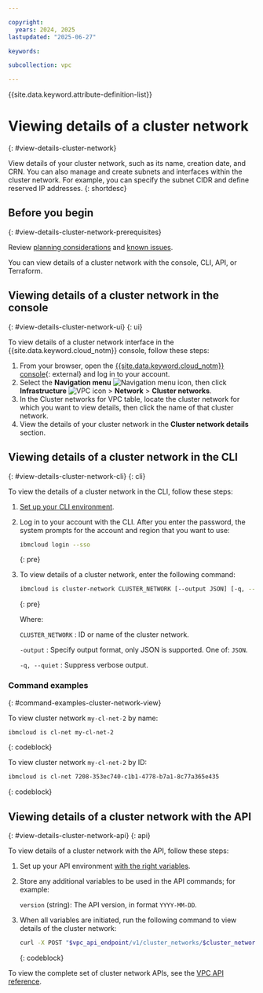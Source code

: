 ```yaml
---

copyright:
  years: 2024, 2025
lastupdated: "2025-06-27"

keywords:

subcollection: vpc

---
```


{{site.data.keyword.attribute-definition-list}}

# Viewing details of a cluster network
{: #view-details-cluster-network}

View details of your cluster network, such as its name, creation date, and CRN. You can also manage and create subnets and interfaces within the cluster network. For example, you can specify the subnet CIDR and define reserved IP addresses.
{: shortdesc}

## Before you begin
{: #view-details-cluster-network-prerequisites}

Review [planning considerations](/docs/vpc?topic=vpc-planning-cluster-network&interface=ui) and [known issues](/docs/vpc?topic=vpc-limitations-cluster-network&interface=ui).

You can view details of a cluster network with the console, CLI, API, or Terraform.

## Viewing details of a cluster network in the console
{: #view-details-cluster-network-ui}
{: ui}

To view details of a cluster network interface in the {{site.data.keyword.cloud_notm}} console, follow these steps:

1. From your browser, open the [{{site.data.keyword.cloud_notm}} console](/login){: external} and log in to your account.
1. Select the **Navigation menu** ![Navigation menu icon](../../icons/icon_hamburger.svg), then click **Infrastructure** ![VPC icon](../../icons/vpc.svg)  > **Network** > **Cluster networks**.
1. In the Cluster networks for VPC table, locate the cluster network for which you want to view details, then click the name of that cluster network.
1. View the details of your cluster network in the **Cluster network details** section.

## Viewing details of a cluster network in the CLI
{: #view-details-cluster-network-cli}
{: cli}

To view the details of a cluster network in the CLI, follow these steps:

1. [Set up your CLI environment](/docs/vpc?topic=vpc-set-up-environment&interface=cli).

1. Log in to your account with the CLI. After you enter the password, the system prompts for the account and region that you want to use:

    ```sh
    ibmcloud login --sso
    ```
    {: pre}

1. To view details of a cluster network, enter the following command:

   ```bash
   ibmcloud is cluster-network CLUSTER_NETWORK [--output JSON] [-q, --quiet]
   ```
   {: pre}

   Where:

   `CLUSTER_NETWORK`
   :   ID or name of the cluster network.

   `-output`
   :    Specify output format, only JSON is supported. One of: `JSON`.

   `-q, --quiet`
   :    Suppress verbose output.

### Command examples
{: #command-examples-cluster-network-view}

To view cluster network `my-cl-net-2` by name:

```sh
ibmcloud is cl-net my-cl-net-2
```
{: codeblock}

To view cluster network `my-cl-net-2` by ID:

```sh
ibmcloud is cl-net 7208-353ec740-c1b1-4778-b7a1-8c77a365e435
```
{: codeblock}

## Viewing details of a cluster network with the API
{: #view-details-cluster-network-api}
{: api}

To view details of a cluster network with the API, follow these steps:

1. Set up your API environment [with the right variables](/docs/vpc?topic=vpc-set-up-environment#api-prerequisites-setup).
1. Store any additional variables to be used in the API commands; for example:

   `version` (string): The API version, in format `YYYY-MM-DD`.

1. When all variables are initiated, run the following command to view details of the cluster network:

   ```sh
   curl -X POST "$vpc_api_endpoint/v1/cluster_networks/$cluster_network_id?version=$api_version&generation=2" -H "Authorization: Bearer $iam_token"
   ```
   {: codeblock}

To view the complete set of cluster network APIs, see the [VPC API reference](/apidocs/vpc/latest#list-cluster-network-profiles).
